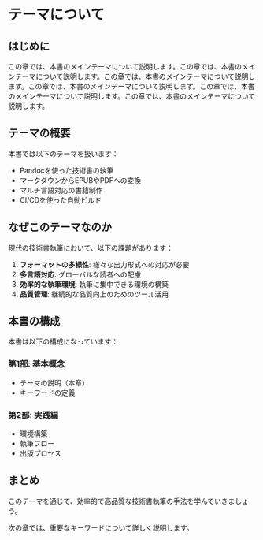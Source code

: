 
# テーマについて

## はじめに

この章では、本書のメインテーマについて説明します。この章では、本書のメインテーマについて説明します。この章では、本書のメインテーマについて説明します。この章では、本書のメインテーマについて説明します。この章では、本書のメインテーマについて説明します。この章では、本書のメインテーマについて説明します。

## テーマの概要

本書では以下のテーマを扱います：

- Pandocを使った技術書の執筆
- マークダウンからEPUBやPDFへの変換
- マルチ言語対応の書籍制作
- CI/CDを使った自動ビルド

## なぜこのテーマなのか

現代の技術書執筆において、以下の課題があります：

1. **フォーマットの多様性**: 様々な出力形式への対応が必要
2. **多言語対応**: グローバルな読者への配慮
3. **効率的な執筆環境**: 執筆に集中できる環境の構築
4. **品質管理**: 継続的な品質向上のためのツール活用

## 本書の構成

本書は以下の構成になっています：

### 第1部: 基本概念
- テーマの説明（本章）
- キーワードの定義

### 第2部: 実践編
- 環境構築
- 執筆フロー
- 出版プロセス

## まとめ

このテーマを通じて、効率的で高品質な技術書執筆の手法を学んでいきましょう。


次の章では、重要なキーワードについて詳しく説明します。
